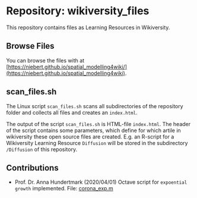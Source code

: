# Repository: wikiversity_files
This repository contains files as Learning Resources in Wikiversity.

## Browse Files
You can browse the files with at [https://niebert.github.io/spatial_modelling4wiki/](https://niebert.github.io/spatial_modelling4wiki).

## scan_files.sh
The Linux script `scan_files.sh` scans all subdirectories of the repository folder and collects all files and creates an `index.html`.

The output of the script `scan_files.sh` is HTML-file `index.html`. The header of the script contains some parameters, which define for which artile in wikiversity these open source files are created. E.g. an R-script for a Wikiversity Learning Resource `Diffusion` will be stored in the subdirectory `/Diffusion` of this repository.

## Contributions
* Prof. Dr. Anna Hundertmark (2020/04/01) Octave script for  `expoential growth` implemented. File: [corona_exp.m](https://niebert.github.io/wikiversity_files/)
